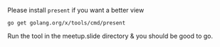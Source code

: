 Please install `present` if you want a better view

` go get golang.org/x/tools/cmd/present `

Run the tool in the meetup.slide directory & you should be good to go.
